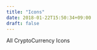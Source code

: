 ```yaml
---
title: "Icons"
date: 2018-01-22T15:50:34+09:00
draft: false
---
```


All CryptoCurrency Icons

<p class="icon cryptoCoin btc"></p>
<p class="icon cryptoCoin xrp"></p>
<p class="icon cryptoCoin eth"></p>
<p class="icon cryptoCoin bch"></p>
<p class="icon cryptoCoin ada"></p>
<p class="icon cryptoCoin ltc"></p>
<p class="icon cryptoCoin xem"></p>
<p class="icon cryptoCoin xlm"></p>
<p class="icon cryptoCoin iot"></p>
